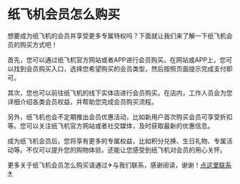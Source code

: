 # 纸飞机会员怎么购买

想要成为纸飞机的会员并享受更多专属特权吗？下面就让我们来了解一下纸飞机会员的购买方式吧！

首先，您可以通过纸飞机官方网站或者APP进行会员购买。在网站或APP上，您可以找到会员购买入口，选择您希望购买的会员类型，然后按照页面提示完成支付即可。

其次，您也可以前往纸飞机的线下实体店进行会员购买。在店内，工作人员会为您详细介绍各类会员权益，并帮助您完成会员购买流程。

另外，纸飞机也会不定期推出会员优惠活动，比如新用户首次购买会员可享受折扣等。您可以关注纸飞机官方网站或者社交媒体，及时获取最新的优惠信息。

成为纸飞机会员后，您将享有更多的专属权益，比如积分兑换、生日礼物、专属活动等。不仅可以提升您的购物体验，还能让您感受到纸飞机对会员的用心关怀。

更多关于纸飞机会员怎么购买请通过✈与我们联系，感谢阅读，谢谢！[点这里联系✈](https://ads.k02.cc)
